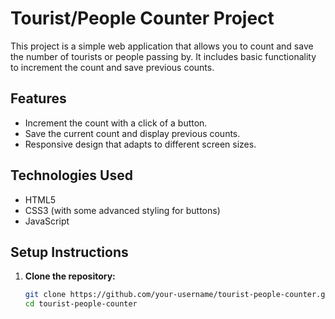 # Tourist/People Counter Project

This project is a simple web application that allows you to count and save the number of tourists or people passing by. It includes basic functionality to increment the count and save previous counts.

## Features

- Increment the count with a click of a button.
- Save the current count and display previous counts.
- Responsive design that adapts to different screen sizes.

## Technologies Used

- HTML5
- CSS3 (with some advanced styling for buttons)
- JavaScript

## Setup Instructions

1. **Clone the repository:**

   ```bash
   git clone https://github.com/your-username/tourist-people-counter.git
   cd tourist-people-counter
